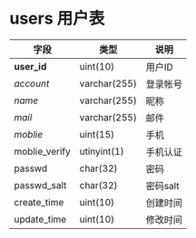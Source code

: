 users 用户表
=========

| 字段  | 类型 | 说明 |
|-------|------|------|
| **user_id** | uint(10) | 用户ID |
| *account* | varchar(255) | 登录帐号 |
| *name* | varchar(255) | 昵称 |
| *mail* | varchar(255) | 邮件 |
| *moblie* | uint(15) | 手机 |
| moblie_verify | utinyint(1) | 手机认证 |
| passwd | char(32) | 密码 |
| passwd_salt | char(32) | 密码salt |
| create_time | uint(10) | 创建时间|
| update_time | uint(10) | 修改时间|
